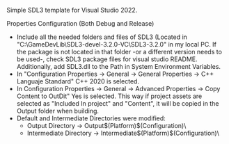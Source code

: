 Simple SDL3 template for Visual Studio 2022.

Properties Configuration (Both Debug and Release)

* Include all the needed folders and files of SDL3 (Located in "C:\GameDevLib\SDL3-devel-3.2.0-VC\SDL3-3.2.0" in my local PC. If the package is not located in that folder -or a different version needs to be used-, check SDL3 package files for visual studio README. Additionally, add SDL3.dll to the Path in System Environment Variables.
* In "Configuration Properties -> General -> General Properties -> C++ Languaje Standard" C++ 2020 is selected.
* In Configuration Properties -> General -> Advanced Properties -> Copy Content to OutDit" Yes is selected. This way if project assets are selected as "Included In project" and "Content", it will be copied in the Output folder when building.
* Default and Intermediate Directories were modified:
  * Output Directory -> Output\$(Platform)\$(Configuration)\
  * Intermediate Directory -> Intermediate\$(Platform)\$(Configuration)\
